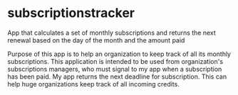 # subscriptionstracker
 App that calculates a set of monthly subscriptions and returns the next renewal based on the day of the month and the amount paid
 
 
 Purpose of this app is to help an organization to keep track of all its monthly subscriptions. This application is intended to be used from organization's subscriptions managers, who must signal to my app when a subscription has been paid. My app returns the next deadline for subscription. This can help huge organizations keep track of all incoming credits.   
